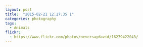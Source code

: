 ```yaml
---
layout: post
title:  "2015-02-21 12.27.35 1"
categories: photography
tags:
  - Animals
flickr: 
  - https://www.flickr.com/photos/neversaydavid/16279422043/
---
```


